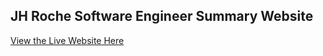 ## JH Roche Software Engineer Summary Website

[View the Live Website Here](https://jhr1986.github.io/Web-Development/)